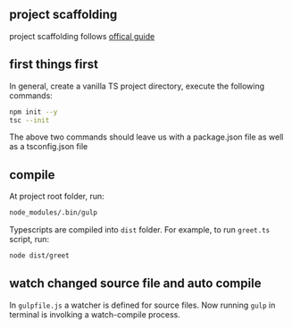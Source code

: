 

## project scaffolding
project scaffolding follows [offical guide](https://www.typescriptlang.org/docs/handbook/gulp.html)

## first things first
In general, create a vanilla TS project directory, execute the following commands:

```bash
npm init --y
tsc --init
```

The above two commands should leave us with a package.json file as well as a tsconfig.json file

## compile
At project root folder, run:
```bash
node_modules/.bin/gulp
```
Typescripts are compiled into ```dist``` folder.
For example, to run ```greet.ts``` script, run:
```bash
node dist/greet
```

## watch changed source file and auto compile
In ```gulpfile.js``` a watcher is defined for source files. Now running ```gulp``` in terminal is involking a watch-compile process.